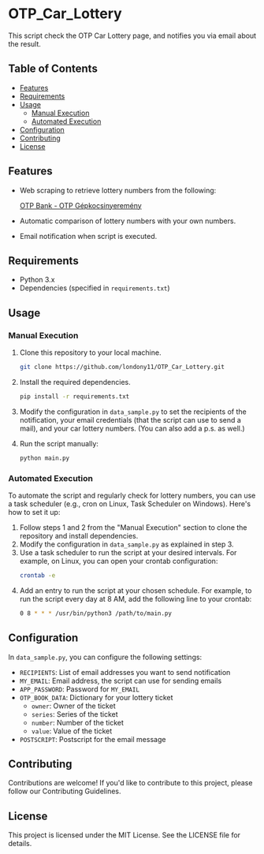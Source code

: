 # OTP_Car_Lottery

This script check the OTP Car Lottery page, and notifies you via email about the result.

## Table of Contents
- [Features](#features)
- [Requirements](#requirements)
- [Usage](#usage)
  - [Manual Execution](#manual-execution)
  - [Automated Execution](#automated-execution)
- [Configuration](#configuration)
- [Contributing](#contributing)
- [License](#license)

## Features
- Web scraping to retrieve lottery numbers from the following:

    [OTP Bank - OTP Gépkocsinyeremény](https://www.otpbank.hu/portal/hu/Megtakaritas/ForintBetetek/Gepkocsinyeremeny)
- Automatic comparison of lottery numbers with your own numbers.
- Email notification when script is executed.

## Requirements
- Python 3.x
- Dependencies (specified in `requirements.txt`)

## Usage
### Manual Execution
1. Clone this repository to your local machine.
   ```bash
   git clone https://github.com/londony11/OTP_Car_Lottery.git
   ```
2. Install the required dependencies.
   ```bash
   pip install -r requirements.txt
   ```
3. Modify the configuration in `data_sample.py` to set the recipients of the notification, your email credentials 
(that the script can use to send a mail), and your car lottery numbers. (You can also add a p.s. as well.)

4. Run the script manually:
   ```bash
   python main.py
   ```
### Automated Execution
To automate the script and regularly check for lottery numbers, you can use a task scheduler (e.g., cron on Linux,
Task Scheduler on Windows). Here's how to set it up:
1. Follow steps 1 and 2 from the "Manual Execution" section to clone the repository and install dependencies.
2. Modify the configuration in `data_sample.py` as explained in step 3.
3. Use a task scheduler to run the script at your desired intervals. For example, on Linux, you can open your crontab configuration:
   ```bash
   crontab -e
   ```
4. Add an entry to run the script at your chosen schedule. For example, to run the script every day at 8 AM,
add the following line to your crontab:
   ```bash
   0 8 * * * /usr/bin/python3 /path/to/main.py
   ```
## Configuration
In `data_sample.py`, you can configure the following settings:
- `RECIPIENTS`: List of email addresses you want to send notification
- `MY_EMAIL`: Email address, the script can use for sending emails
- `APP_PASSWORD`: Password for `MY_EMAIL`
- `OTP_BOOK_DATA`: Dictionary for your lottery ticket
  - `owner`: Owner of the ticket
  - `series`: Series of the ticket
  - `number`: Number of the ticket
  - `value`: Value of the ticket
- `POSTSCRIPT`: Postscript for the email message

## Contributing
Contributions are welcome! If you'd like to contribute to this project, please follow our Contributing Guidelines.

## License
This project is licensed under the MIT License. See the LICENSE file for details.
